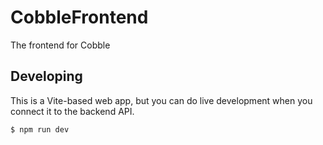 # CobbleFrontend
The frontend for Cobble

## Developing
This is a Vite-based web app, but you can do live development when you
connect it to the backend API.

```shell
$ npm run dev
```
